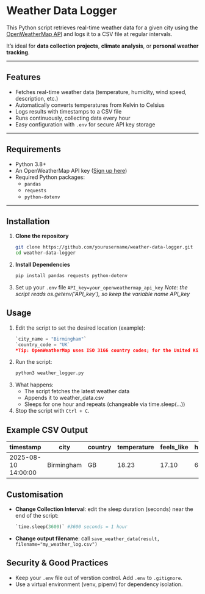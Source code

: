 # **Weather Data Logger**

This Python script retrieves real-time weather data for a given city using the [OpenWeatherMap API](https://openweathermap.org/api) and logs it to a CSV file at regular intervals.  

It’s ideal for **data collection projects**, **climate analysis**, or **personal weather tracking**.

---

## **Features**
- Fetches real-time weather data (temperature, humidity, wind speed, description, etc.)
- Automatically converts temperatures from Kelvin to Celsius
- Logs results with timestamps to a CSV file
- Runs continuously, collecting data every hour
- Easy configuration with `.env` for secure API key storage

---

## **Requirements**
- Python 3.8+
- An OpenWeatherMap API key ([Sign up here](https://home.openweathermap.org/users/sign_up))
- Required Python packages:
  - `pandas`
  - `requests`
  - `python-dotenv`

---

## **Installation**
1. **Clone the repository**
   ```bash
   git clone https://github.com/yourusername/weather-data-logger.git
   cd weather-data-logger
2. **Install Dependencies**
   ```bash
   pip install pandas requests python-dotenv
3. Set up your `.env` file
   `API_key=your_openweathermap_api_key`
   *Note: the script reads os.getenv('API_key'), so keep the variable name API_key*

## **Usage**
1. Edit the script to set the desired location (example):
    ```python
    `city_name = "Birmingham"`
    `country_code = "UK`
    *Tip: OpenWeatherMap uses ISO 3166 country codes; for the United Kingdom you can also use GB.*
2. Run the script:
    ```bash
    python3 weather_logger.py
3. What happens:
    - The script fetches the latest weather data
    - Appends it to weather_data.csv
    - Sleeps for one hour and repeats (changeable via time.sleep(...))
4. Stop the script with `Ctrl + C`.

## **Example CSV Output**
| timestamp           | city       | country | temperature | feels\_like | humidity | description      | wind\_speed |
| ------------------- | ---------- | ------- | ----------- | ----------- | -------- | ---------------- | ----------- |
| 2025-08-10 14:00:00 | Birmingham | GB      | 18.23       | 17.10       | 64       | scattered clouds | 3.5         |

## **Customisation**

- **Change Collection Interval**: edit the sleep duration (seconds) near the end of the script:
    ```python
    `time.sleep(3600)` #3600 seconds = 1 hour
- **Change output filename**: call `save_weather_data(result, filename="my_weather_log.csv")`

## **Security & Good Practices**
- Keep your `.env` file out of verstion control. Add `.env` to `.gitignore`.
- Use a virtual environment (venv, pipenv) for dependency isolation.